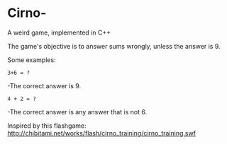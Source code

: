 # Cirno-
A weird game, implemented in C++


The game's objective is to answer sums wrongly, unless the answer is 9.

Some examples:

    3+6 = ?
-The correct answer is 9.

    4 + 2 = ?
-The correct answer is any answer that is not 6.

Inspired by this flashgame:
http://chibitami.net/works/flash/cirno_training/cirno_training.swf
